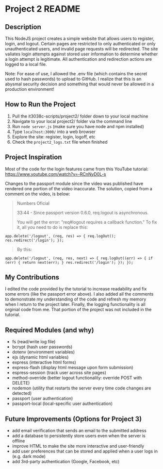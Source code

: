 # Project 2 README

## Description
This NodeJS project creates a simple website that allows users to register, login, and logout.
Certain pages are restricted to only authenticated or only unauthenticated users, and invalid page requests will be redirected.
The site valiates login attempts against stored user information to determine whether a login attempt is legitimate.
All authentication and redirection actions are logged to a local file.

Note: For ease of use, I allowed the .env file (which contains the secret used to hash passwords) to upload to GitHub.
I realize that this is an abysmal security decision and something that would never be allowed in a production environment!

## How to Run the Project
1. Pull the it3038c-scripts/project2/ folder down to your local machine
2. Navigate to your local project2/ folder via the command line
3. Run `node server.js` (make sure you have node and npm installed)
4. Type `localhost:3000/` into a web browser
5. Explore the site: register, login, logoff, etc
6. Check the `project2_logs.txt` file when finished

## Project Inspiration
Most of the code for the login features came from this YouTube tutorial: https://www.youtube.com/watch?v=-RCnNyD0L-s

Changes to the passport module since the video was published have rendered one portion of the video inaccurate.
The solution, copied from a comment on the video, is below:

> Numbers Oficial
> 
> 33:44 - Since passport version 0.6.0, req.logout is asynchronous.
> 
> You will get the error: "req#logout requires a callback function." 
> To fix it, all you need to do is replace this:
> 
`app.delete('/logout', (req, res) => {
  req.logOut();
  res.redirect('/login');
});`

> By this:
> 
`app.delete('/logout', (req, res, next) => {
  req.logOut((err) => {
    if (err) {
      return next(err);
    }
    res.redirect('/login');
  });
});`

## My Contributions
I edited the code provided by the tutorial to increase readability and fix some errors (like the passport error above).
I also added all the comments to demonstrate my understanding of the code and refresh my memory when I return to the project later.
Finally, the logging functionality is all orginial code from me. That portion of the project was not included in the tutorial.

## Required Modules (and why)
- fs (read/write log file)
- bcrypt (hash user passwords)
- dotenv (environment variables)
- ejs (dynamic html variables)
- express (interactive html forms)
- express-flash (display html message upon form submission)
- espress-session (track user across site pages)
- method-override (better logout functionality: override POST with DELETE)
- nodemon (utility that restarts the server every time code changes are detected)
- passport (user authentication)
- passport-local (local-specific user authentication)

## Future Improvements (Options for Project 3)
- add email verification that sends an email to the submitted address
- add a database to persistently store users even when the server is offline
- improve HTML to make the site more interactive and user-friendly
- add user preferences that can be stored and applied when a user logs in (e.g. dark mode)
- add 3rd-party authentication (Google, Facebook, etc)
